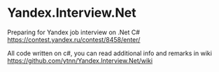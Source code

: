 # Yandex.Interview.Net
Preparing for Yandex job interview on .Net C# https://contest.yandex.ru/contest/8458/enter/

All code written on c#, you can read additional info and remarks in wiki https://github.com/ytnn/Yandex.Interview.Net/wiki
